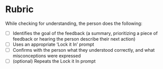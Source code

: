 # Rubric

While checking for understanding, the person does the following:

* [ ] Identifies the goal of the feedback (a summary, prioritizing a piece of feedback or hearing the person describe their next action)
* [ ] Uses an appropriate ‘Lock it In’ prompt
* [ ] Confirms with the person what they understood correctly, and what misconceptions were expressed
* [ ] (optional) Repeats the Lock it In prompt
